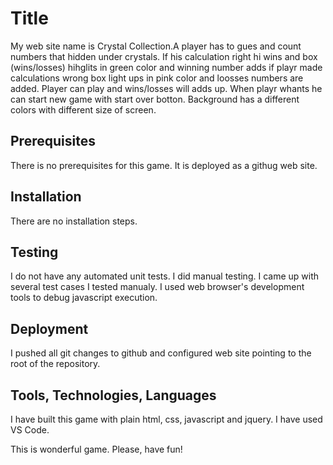 # Title
My web site name is Crystal Collection.A player has to gues and count numbers that hidden under crystals. If his calculation right hi wins and box (wins/losses) hihglits in green color  and winning number adds if playr made calculations wrong box light ups in pink color and loosses numbers are  added.
Player can play and wins/losses will adds up. When playr whants he can start new game with start over botton.
Background has a different colors with different size of screen.

 ## Prerequisites
There is no prerequisites for this game. It is deployed as a githug web site.

## Installation
There are no installation steps.

## Testing
I do not have any automated unit tests. I did manual testing.
I came up with several test cases I tested manualy.
I used web browser's development tools to debug javascript execution.

## Deployment
I pushed all git changes to github and configured web site pointing to the root of the repository.

## Tools, Technologies, Languages
I have built this game with plain html, css,  javascript and jquery. I have used VS Code.

This is wonderful game. Please, have fun!